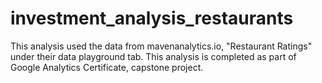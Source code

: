 # investment_analysis_restaurants
This analysis used the data from mavenanalytics.io, "Restaurant Ratings" under their data playground tab.
This analysis is completed as part of Google Analytics Certificate, capstone project.
